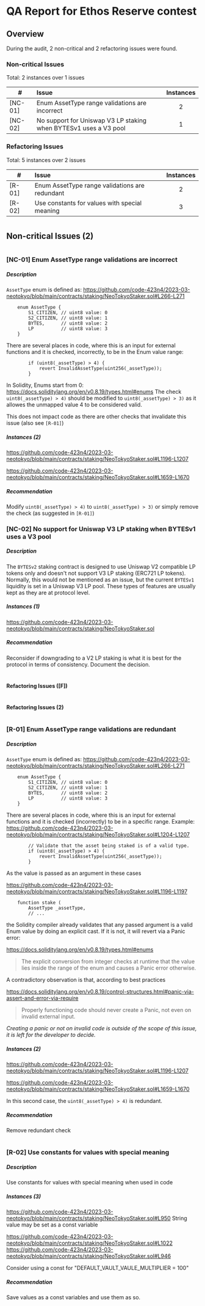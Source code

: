 # QA Report for Ethos Reserve contest

## Overview
During the audit, 2 non-critical and 2 refactoring issues were found.

### Non-critical Issues

Total: 2 instances over 1 issues

|#|Issue|Instances|
|-|:-|:-:|
| [NC-01]| Enum AssetType range validations are incorrect | 2 |
| [NC-02]| No support for Uniswap V3 LP staking when BYTESv1 uses a V3 pool | 1 |

### Refactoring Issues

Total: 5 instances over 2 issues

|#|Issue|Instances|
|-|:-|:-:|
| [R-01]| Enum AssetType range validations are redundant | 2 |
| [R-02]| Use constants for values with special meaning | 3 |

#


## Non-critical Issues (2)
#

### [NC-01] Enum AssetType range validations are incorrect
##### Description

`AssetType` enum is defined as:
https://github.com/code-423n4/2023-03-neotokyo/blob/main/contracts/staking/NeoTokyoStaker.sol#L266-L271
```Solidity
	enum AssetType {
		S1_CITIZEN, // uint8 value: 0
		S2_CITIZEN, // uint8 value: 1
		BYTES,      // uint8 value: 2
		LP          // uint8 value: 3
	}
```
There are several places in code, where this is an input for external functions and it is checked, incorrectly, to be in the Enum value range:
```Solidity
		if (uint8(_assetType) > 4) {
			revert InvalidAssetType(uint256(_assetType));
		}
```

In Solidity, Enums start from 0: https://docs.soliditylang.org/en/v0.8.19/types.html#enums
The check `uint8(_assetType) > 4)` should be modified to `uint8(_assetType) > 3)` as it allowes the unmapped value 4 to be considered valid.

This does not impact code as there are other checks that invalidate this issue (also see `[R-01]`)

##### Instances (2)

https://github.com/code-423n4/2023-03-neotokyo/blob/main/contracts/staking/NeoTokyoStaker.sol#L1196-L1207

https://github.com/code-423n4/2023-03-neotokyo/blob/main/contracts/staking/NeoTokyoStaker.sol#L1659-L1670

##### Recommendation

Modify `uint8(_assetType) > 4)` to `uint8(_assetType) > 3)` or simply remove the check (as suggested in `[R-01]`)


### [NC-02] No support for Uniswap V3 LP staking when BYTESv1 uses a V3 pool
##### Description

The `BYTESv2` staking contract is designed to use Uniswap V2 compatible LP tokens only and doesn't not support V3 LP staking (ERC721 LP tokens).
Normally, this would not be mentioned as an issue, but the current `BYTESv1` liquidity is set in a Uniswap V3 LP pool. 
These types of features are usually kept as they are at protocol level.

##### Instances (1)

https://github.com/code-423n4/2023-03-neotokyo/blob/main/contracts/staking/NeoTokyoStaker.sol

##### Recommendation

Reconsider if downgrading to a V2 LP staking is what it is best for the protocol in terms of consistency.
Document the decision.

#
#### Refactoring Issues ([F])
#


#
#### Refactoring Issues (2)
#

### [R-01] Enum AssetType range validations are redundant
##### Description

`AssetType` enum is defined as:
https://github.com/code-423n4/2023-03-neotokyo/blob/main/contracts/staking/NeoTokyoStaker.sol#L266-L271
```Solidity
	enum AssetType {
		S1_CITIZEN, // uint8 value: 0
		S2_CITIZEN, // uint8 value: 1
		BYTES,      // uint8 value: 2
		LP          // uint8 value: 3
	}
```
There are several places in code, where this is an input for external functions and it is checked (incorrectly) to be in a specific range.
Example:
https://github.com/code-423n4/2023-03-neotokyo/blob/main/contracts/staking/NeoTokyoStaker.sol#L1204-L1207
```Solidity
		// Validate that the asset being staked is of a valid type.
		if (uint8(_assetType) > 4) {
			revert InvalidAssetType(uint256(_assetType));
		}
```
As the value is passed as an argument in these cases

https://github.com/code-423n4/2023-03-neotokyo/blob/main/contracts/staking/NeoTokyoStaker.sol#L1196-L1197
```Solidity
	function stake (
		AssetType _assetType,
        // ...
```

the Solidity compiler already validates that any passed argument is a valid Enum value by doing an explicit cast. If it is not, it will revert via a Panic error:

https://docs.soliditylang.org/en/v0.8.19/types.html#enums

> The explicit conversion from integer checks at runtime that the value lies inside the range of the enum and causes a Panic error otherwise.

A contradictory observation is that, according to best practices

https://docs.soliditylang.org/en/v0.8.19/control-structures.html#panic-via-assert-and-error-via-require

> Properly functioning code should never create a Panic, not even on invalid external input.

_Creating a panic or not on invalid code is outside of the scope of this issue, it is left for the developer to decide._

##### Instances (2)

https://github.com/code-423n4/2023-03-neotokyo/blob/main/contracts/staking/NeoTokyoStaker.sol#L1196-L1207

https://github.com/code-423n4/2023-03-neotokyo/blob/main/contracts/staking/NeoTokyoStaker.sol#L1659-L1670

In this second case, the `uint8(_assetType) > 4)` is redundant.

##### Recommendation

Remove redundant check

#

### [R-02] Use constants for values with special meaning
##### Description

Use constants for values with special meaning when used in code

##### Instances (3)

https://github.com/code-423n4/2023-03-neotokyo/blob/main/contracts/staking/NeoTokyoStaker.sol#L950
String value may be set as a const variable

https://github.com/code-423n4/2023-03-neotokyo/blob/main/contracts/staking/NeoTokyoStaker.sol#L1022
https://github.com/code-423n4/2023-03-neotokyo/blob/main/contracts/staking/NeoTokyoStaker.sol#L946

Consider using a const for "DEFAULT_VAULT_VAULE_MULTIPLIER = 100"

##### Recommendation

Save values as a const variables and use them as so.

#
